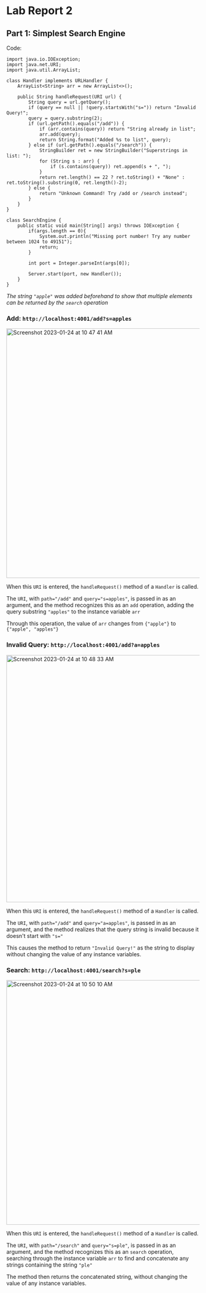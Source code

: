 # Lab Report 2

## Part 1: Simplest Search Engine

Code:
```
import java.io.IOException;
import java.net.URI;
import java.util.ArrayList;

class Handler implements URLHandler {
    ArrayList<String> arr = new ArrayList<>();

    public String handleRequest(URI url) {
        String query = url.getQuery();
        if (query == null || !query.startsWith("s=")) return "Invalid Query!";
        query = query.substring(2);
        if (url.getPath().equals("/add")) {
            if (arr.contains(query)) return "String already in list";
            arr.add(query);
            return String.format("Added %s to list", query);
        } else if (url.getPath().equals("/search")) {
            StringBuilder ret = new StringBuilder("Superstrings in list: ");
            for (String s : arr) {
                if (s.contains(query)) ret.append(s + ", ");
            }
            return ret.length() == 22 ? ret.toString() + "None" : ret.toString().substring(0, ret.length()-2);
        } else {
            return "Unknown Command! Try /add or /search instead";
        }
    }
}

class SearchEngine {
    public static void main(String[] args) throws IOException {
        if(args.length == 0){
            System.out.println("Missing port number! Try any number between 1024 to 49151");
            return;
        }

        int port = Integer.parseInt(args[0]);

        Server.start(port, new Handler());
    }
}
```

*The string ```"apple"``` was added beforehand to show that multiple elements can be returned by the ```search``` operation*
### Add: ```http://localhost:4001/add?s=apples```

<img width="651" alt="Screenshot 2023-01-24 at 10 47 41 AM" src="https://user-images.githubusercontent.com/44252902/214381644-ec6b9b02-c2f5-4fcd-b1cf-18357ea9a59b.png">

When this ```URI``` is entered, the ```handleRequest()``` method of a ```Handler``` is called.

The ```URI```, with ```path="/add"``` and ```query="s=apples"```, is passed in as an argument, and the method recognizes this as an ```add``` operation, 
adding the query substring ```"apples"``` to the instance variable ```arr```

Through this operation, the value of ```arr``` changes from ```{"apple"}``` to ```{"apple", "apples"}```



### Invalid Query: ```http://localhost:4001/add?a=apples```

<img width="645" alt="Screenshot 2023-01-24 at 10 48 33 AM" src="https://user-images.githubusercontent.com/44252902/214381811-fdb35b7b-d13f-4162-b461-09d96b6b9aa8.png">

When this ```URI``` is entered, the ```handleRequest()``` method of a ```Handler``` is called.

The ```URI```, with ```path="/add"``` and ```query="a=apples"```, is passed in as an argument, and the method realizes that the query string is 
invalid because it doesn't start with ```"s="```

This causes the method to return ```"Invalid Query!"``` as the string to display without changing the value of any instance variables.



### Search: ```http://localhost:4001/search?s=ple```

<img width="638" alt="Screenshot 2023-01-24 at 10 50 10 AM" src="https://user-images.githubusercontent.com/44252902/214382172-65e1a293-cc48-4fd8-9701-ecc7979250b5.png">

When this ```URI``` is entered, the ```handleRequest()``` method of a ```Handler``` is called.

The ```URI```, with ```path="/search"``` and ```query="s=ple"```, is passed in as an argument, and the method recognizes this as an 
```search``` operation, searching through the instance variable ```arr``` to find and concatenate any strings containing the string ```"ple"```

The method then returns the concatenated string, without changing the value of any instance variables.
